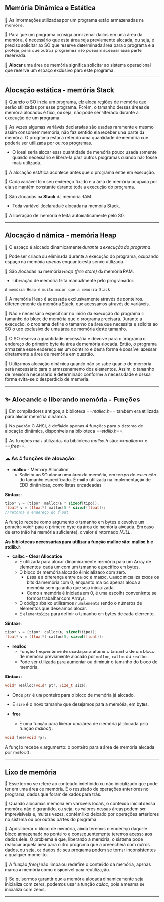 ## Memória Dinâmica e Estática

📌 As informações utilizadas por um programa estão armazenadas na memória.

📌 Para que um programa consiga armazenar dados em uma área da memória, é necessário que esta área seja previamente alocada, ou seja, é preciso solicitar ao SO que reserve determinada área para o programa e a proteja, para que outros programas não possam acessar essa parte reservada.

📌 **Alocar** uma área de memória significa solicitar ao sistema operacional que reserve um espaço exclusivo para este programa.

---

## Alocação estática - memória Stack

📌 Quando o SO inicia um programa, ele aloca regiões de memória que serão utilizadas por esse programa. Porém, o tamanho dessas áreas de memória alocados é fixo, ou seja, não pode ser alterado durante a execução de um programa.

📌 Ás vezes algumas variáveis declaradas são usadas raramente e mesmo assim consomem memória, não faz sentido ela receber uma parte da memória. O programa estaria retendo uma quantidade de memória que poderia ser utilizada por outros programas.
   - O ideal seria alocar essa quantidade de memória pouco usada somente quando necessário e liberá-la para outros programas quando não fosse mais utilizada.

📌 A alocação estática acontece antes que o programa entre em execução.

📌 Cada variável tem seu endereço fixado e a área de memória ocupada por ela se mantém constante durante toda a execução do programa.

📌 São alocadas na **Stack** da memória RAM.
   - Toda variável declarada é alocada na memória Stack.

📌 A liberação de memória é feita automaticamente pelo SO.

---

## Alocação dinâmica - memória Heap

📌 O espaço é alocado dinamicamente *durante a execução do programa*.

📌 Pode ser criada ou eliminada durante a execução do programa, ocupando espaço na memória *apenas* enquanto está sendo utilizada.

📌 São alocadas na memória *Heap (free store)* da memória RAM.
   - Liberação de memória feita manualmente pelo programador.

`A memória Heap é muito maior que a memória Stack`

📌 A memória Heap é acessada exclusivamente através de ponteiros, diferentemente da memória Stack, que acessamos através de variáveis.

📌 Não é necessário especificar no inicio da execução do programa o tamanho do bloco de memória que o programa precisará. Durante a execução, o programa define o tamanho da área que necessita e solicita ao SO o uso exclusivo de uma área de memória deste tamanho.

📌 O SO reserva a quantidade necessária e devolve para o programa o endereço do primeiro byte da área de memória alocada. Então, o programa armazena esse endereço em um ponteiro e desta forma é possível acessar diretamente a área de memória em questão.

📌 Utilizamos alocação dinâmica quando não se sabe quanto de memória será necessário para o armazenamento dos elementos. Assim, o tamanho de memória necessário é determinado conforme a necessidade e dessa forma evita-se o desperdício de memória.

---

## ✨ Alocando e liberando memória - Funções

📌 Em compiladores antigos, a biblioteca *==malloc.h==* também era utilizada para alocar memória dinâmica.

📌 No padrão C ANSI, é definido apenas 4 funções para o sistema de alocação dinâmica, disponíveis na biblioteca ==*stdlib.h*==.

📌 As funções mais utilizadas da biblioteca *malloc.h* são: ==*malloc*== e ==*free*==.

### ☁ As 4 funções de alocação:
   - **malloc** - Memory Allocation
	   - Solicita ao SO alocar uma área de memória, em tempo de execução do tamanho especificado. É muito utilizada na implementação de EDD dinâmicas, como listas encadeadas.

**Sintaxe**:
```C
tipo* v = (tipo*) malloc(n * sizeof(tipo));
float* v = (float*) malloc(5 * sizeof(float)); 
//retorna o endereço do float
```

A função recebe como argumento o tamanho em bytes e devolve um ponteiro void* para o primeiro byte da área de memória alocada. Em caso de erro (não há memória suficiente), o valor é retornado *NULL*.

**As bibliotecas necessárias para utilizar a função malloc são: malloc.h e stdlib.h**

   - **calloc - Clear Allocation**
	   - É utilizada para alocar dinamicamente memória para um Array de elementos, cada um com um tamanho específico em bytes.
	   - O bloco de memória alocado é inicializado com zero.
		   - Essa é a diferença entre calloc e malloc. Calloc inicializa todos os bits da memória com 0, enquanto malloc apenas aloca a memória sem garantia que seja inicializada.
		   - Como a memória é iniciada em 0, é uma escolha conveniente se formos trabalhar com Arrays.
	   - O código abaixo utilizamos `numElements` sendo o números de elementos que desejamos alocar.
	   - E `elementsSize` para definir o tamanho em bytes de cada elemento.
	   
**Sintaxe**:
```C
tipo* v = (tipo*) calloc(n, sizeof(tipo));
float* v = (float*) calloc(5, sizeof(float));
```

   - **realloc**
	   - Função frequentemente usada para alterar o tamanho de um bloco de memória previamente alocado por `malloc`, `calloc` ou `realloc`.
	   - Pode ser utilizada para aumentar ou diminuir o tamanho do bloco de memória.
	
**Sintaxe**:
```C
void* realloc(void* ptr, size_t size);
```
- Onde `ptr` é um ponteiro para o bloco de memória já alocado.
- E `size` é o novo tamanho que desejamos para a memória, em bytes.

- **free**
	- É uma função para liberar uma área de memória já alocada pela função *malloc()*:
```C
void free(void *p);
```

A função recebe o argumento: o ponteiro para a área de memória alocada por malloc().

---

## Lixo de memória

📌 Esse termo se refere ao conteúdo indefinido ou não inicializado que pode ter em uma área de memória. É o resultado de operações anteriores no programa, dados que foram deixados para trás.

📌 Quando alocamos memória em variáveis locais, o conteúdo inicial dessa memória não é garantido, ou seja, os valores nessas áreas podem ser imprevisíveis e, muitas vezes, contêm lixo deixado por operações anteriores no sistema ou por outras partes do programa.

📌 Após liberar o bloco de memória, ainda teremos o endereço daquele bloco armazenado no ponteiro e consequentemente teremos acesso aos dados dele. O problema é que, liberando a memória, o sistema pode realocar aquela área para outro programa que a preencherá com outros dados, ou seja, os dados do seu programa podem se tornar inconsistentes a qualquer momento.

📌 A função *free()* não limpa ou redefine o conteúdo da memória, apenas marca a memória como disponível para reutilização.

📌 Se quisermos garantir que a memória alocada dinamicamente seja inicializa com zeros, podemos usar a função *calloc*, pois a mesma se inicializa com zeros.

---
